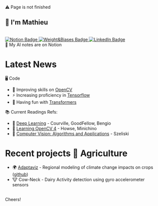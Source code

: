 ⚠️ Page is not finished 

<!--
- 👯 I’m looking to collaborate on ...
<div id="header" align="center">
  <img src="https://media.giphy.com/media/M9gbBd9nbDrOTu1Mqx/giphy.gif" width="100"/>
</div>
-->
## 👋  I'm Mathieu
<br>
<div id="badges">
  <a href="https://noiseless-sodalite-b3c.notion.site/AI-5dbc721eaff54ecb9cd238f8dc1a6b86">
    <img src="https://img.shields.io/badge/Notion-white?style=for-the-badge&logo=notion&logoColor=black" alt="Notion Badge"/>
  </a>
  <a href="https://wandb.ai/mjouffro">
    <img src="https://camo.githubusercontent.com/5c70f08219d50671f896067e1024b0db9dfca119304d0d977cbf273565be32fc/68747470733a2f2f696d672e736869656c64732e696f2f7374617469632f76313f7374796c653d666f722d7468652d6261646765266d6573736167653d576569676874732b2532362b42696173657326636f6c6f723d323232323232266c6f676f3d576569676874732b2532362b426961736573266c6f676f436f6c6f723d464642453030266c6162656c3d" alt="Weight&Biases Badge"/>
  </a>
  <a href="https://www.linkedin.com/in/mathieu-jouffroy/">
    <img src="https://img.shields.io/badge/LinkedIn-blue?style=for-the-badge&logo=linkedin&logoColor=white" alt="LinkedIn Badge"/>
  </a>
</div>
🚀 My AI notes are on Notion 

# Latest News
🖥 Code
- 🌱 Improving skills on [OpenCV](https://opencv.org)
- ⚡️ Increasing proficiency in [Tensorflow](https://www.tensorflow.org/guide)
- 🤗 Having fun with [Transformers](https://huggingface.co/docs/transformers/index)

📚 Current Readings Refs:
- 📖 [Deep Learning](https://www.deeplearningbook.org) - Courville, GoodFellow, Bengio
- 📖 [Learning OpenCV 4](https://www.oreilly.com/library/view/learning-opencv-4/9781789531619) - Howse, Minichino
- 📖 [Computer Vision: Algorithms and Applications](https://szeliski.org/Book/) - Szeliski


# Recent projects 🌾 Agriculture 
<!--
- 🌽 [Vi2PDC]() - Plant Disease Classification ([github]())
-->
- 🌍 [Adaptaviz](https://www.adaptaviz.fr/) - Regional modeling of climate change impacts on crops ([github](https://github.com/owalid/adaptaviz))
- 🐮 Cow-Neck - Dairy Activity detection using gyro accelerometer sensors
<br>
Cheers!

